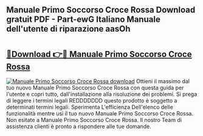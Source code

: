 ## Manuale Primo Soccorso Croce Rossa Download gratuit PDF - Part-ewG Italiano Manuale dell'utente di riparazione aasOh

# <h2><a href="http://dfg5in.blite.top/?on=Manuale+Primo+Soccorso+Croce+Rossa">🔗Download 👉🔴 Manuale Primo Soccorso Croce Rossa</a></h2>

[![Manuale Primo Soccorso Croce Rossa download](https://i.imgur.com/lujVjoI.png)](http://dfg5in.blite.top/?on=Manuale+Primo+Soccorso+Croce+Rossa)
Ottieni il massimo dal tuo nuovo Manuale Primo Soccorso Croce Rossa con questa guida per l'utente e copri tutto, dall'installazione alla risoluzione dei problemi. Si prega di leggere i termini legali REDDDDDDD questo prodotto è soggetto a determinati termini legali. Sperimenta L'efficienza Dell'elenco delle funzionalità mentre usi il tuo nuovo Manuale Primo Soccorso Croce Rossa. Non esitate a Manuale Primo Soccorso Croce Rossa. Il nostro Team di assistenza clienti è pronto a rispondere alle tue domande.
